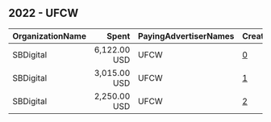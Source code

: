 ## 2022 - UFCW 
|OrganizationName|Spent|PayingAdvertiserNames|CreativeUrls|Impressions|Genders|AgeBrackets|CountryCodes|BillingAddresses|CandidateBallotInformation|
|:---|---:|:---|:---|---:|:---|:---|:---|:---|:---|
|SBDigital|6,122.00 USD|UFCW|[0](https://www.snap.com/political-ads/asset/eb850bfc7a4725176f725d9ff23a9fe502caa7f7b04a607a6756868dbf055ac2?mediaType=png)|393,994||18+|united states|US|UFCW Votes|
|SBDigital|3,015.00 USD|UFCW|[1](https://www.snap.com/political-ads/asset/9eb6891c7a07530b58c4571d2be07ed7e64037967d06a4715b77bd19d272f01b?mediaType=png)|118,057||18+|united states|US|UFCW Votes|
|SBDigital|2,250.00 USD|UFCW|[2](https://www.snap.com/political-ads/asset/1def131f76ca958d61e8de0753fbcceb97e46c6a92a991a04eada49beed6f6c2?mediaType=png)|97,947||18+|united states|US|UFCW Votes|
